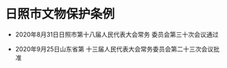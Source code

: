 # 日照市文物保护条例

- 2020年8月31日日照市第十八届人民代表大会常务
  委员会第三十次会议通过

- 2020年9月25日山东省第
  十三届人民代表大会常务委员会第二十三次会议批准

<!-- INFO END -->
